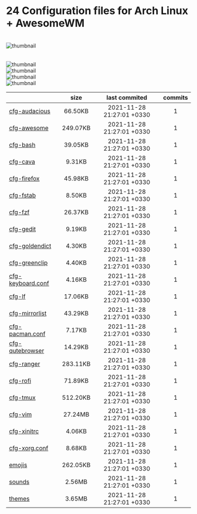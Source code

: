 # 24 Configuration files for Arch Linux + AwesomeWM
<br>![thumbnail](https://github.com/davoudarsalani/linux/blob/master/thumbnail.jpg?raw=true)
<br><br>
<br>![thumbnail](https://img.shields.io/static/v1?label=Size&message=54.09MB&color=blue&style=flat)
<br>![thumbnail](https://img.shields.io/static/v1?label=Commits&message=1&color=blue&style=flat)
<br>![thumbnail](https://img.shields.io/github/commit-activity/m/davoudarsalani/linux?&color=blue&style=flat)
<br>![thumbnail](https://img.shields.io/github/last-commit/davoudarsalani/linux?&color=blue&style=flat)

||size|last commited|commits|
|-|:-:|:-:|:-:|
|[cfg-audacious](https://github.com/davoudarsalani/linux/blob/master/cfg-audacious)|66.50KB|2021-11-28 21:27:01 +0330|1|
|[cfg-awesome](https://github.com/davoudarsalani/linux/blob/master/cfg-awesome)|249.07KB|2021-11-28 21:27:01 +0330|1|
|[cfg-bash](https://github.com/davoudarsalani/linux/blob/master/cfg-bash)|39.05KB|2021-11-28 21:27:01 +0330|1|
|[cfg-cava](https://github.com/davoudarsalani/linux/blob/master/cfg-cava)|9.31KB|2021-11-28 21:27:01 +0330|1|
|[cfg-firefox](https://github.com/davoudarsalani/linux/blob/master/cfg-firefox)|45.98KB|2021-11-28 21:27:01 +0330|1|
|[cfg-fstab](https://github.com/davoudarsalani/linux/blob/master/cfg-fstab)|8.50KB|2021-11-28 21:27:01 +0330|1|
|[cfg-fzf](https://github.com/davoudarsalani/linux/blob/master/cfg-fzf)|26.37KB|2021-11-28 21:27:01 +0330|1|
|[cfg-gedit](https://github.com/davoudarsalani/linux/blob/master/cfg-gedit)|9.19KB|2021-11-28 21:27:01 +0330|1|
|[cfg-goldendict](https://github.com/davoudarsalani/linux/blob/master/cfg-goldendict)|4.30KB|2021-11-28 21:27:01 +0330|1|
|[cfg-greenclip](https://github.com/davoudarsalani/linux/blob/master/cfg-greenclip)|4.40KB|2021-11-28 21:27:01 +0330|1|
|[cfg-keyboard.conf](https://github.com/davoudarsalani/linux/blob/master/cfg-keyboard.conf)|4.16KB|2021-11-28 21:27:01 +0330|1|
|[cfg-lf](https://github.com/davoudarsalani/linux/blob/master/cfg-lf)|17.06KB|2021-11-28 21:27:01 +0330|1|
|[cfg-mirrorlist](https://github.com/davoudarsalani/linux/blob/master/cfg-mirrorlist)|43.29KB|2021-11-28 21:27:01 +0330|1|
|[cfg-pacman.conf](https://github.com/davoudarsalani/linux/blob/master/cfg-pacman.conf)|7.17KB|2021-11-28 21:27:01 +0330|1|
|[cfg-qutebrowser](https://github.com/davoudarsalani/linux/blob/master/cfg-qutebrowser)|14.29KB|2021-11-28 21:27:01 +0330|1|
|[cfg-ranger](https://github.com/davoudarsalani/linux/blob/master/cfg-ranger)|283.11KB|2021-11-28 21:27:01 +0330|1|
|[cfg-rofi](https://github.com/davoudarsalani/linux/blob/master/cfg-rofi)|71.89KB|2021-11-28 21:27:01 +0330|1|
|[cfg-tmux](https://github.com/davoudarsalani/linux/blob/master/cfg-tmux)|512.20KB|2021-11-28 21:27:01 +0330|1|
|[cfg-vim](https://github.com/davoudarsalani/linux/blob/master/cfg-vim)|27.24MB|2021-11-28 21:27:01 +0330|1|
|[cfg-xinitrc](https://github.com/davoudarsalani/linux/blob/master/cfg-xinitrc)|4.06KB|2021-11-28 21:27:01 +0330|1|
|[cfg-xorg.conf](https://github.com/davoudarsalani/linux/blob/master/cfg-xorg.conf)|8.68KB|2021-11-28 21:27:01 +0330|1|
|[emojis](https://github.com/davoudarsalani/linux/blob/master/emojis)|262.05KB|2021-11-28 21:27:01 +0330|1|
|[sounds](https://github.com/davoudarsalani/linux/blob/master/sounds)|2.56MB|2021-11-28 21:27:01 +0330|1|
|[themes](https://github.com/davoudarsalani/linux/blob/master/themes)|3.65MB|2021-11-28 21:27:01 +0330|1|
